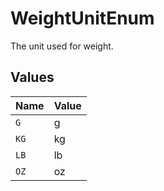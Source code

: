 # WeightUnitEnum

The unit used for weight.


## Values

| Name  | Value |
| ----- | ----- |
| `G`   | g     |
| `KG`  | kg    |
| `LB`  | lb    |
| `OZ`  | oz    |